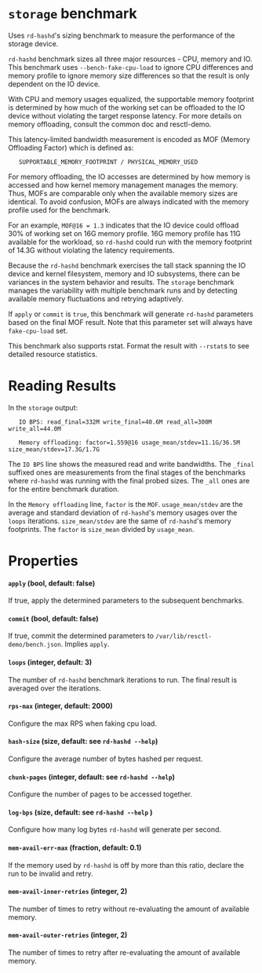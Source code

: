 `storage` benchmark
===================

Uses `rd-hashd`'s sizing benchmark to measure the performance of the storage
device.

`rd-hashd` benchmark sizes all three major resources - CPU, memory and IO.
This benchmark uses `--bench-fake-cpu-load` to ignore CPU differences and
memory profile to ignore memory size differences so that the result is only
dependent on the IO device.

With CPU and memory usages equalized, the supportable memory footprint is
determined by how much of the working set can be offloaded to the IO device
without violating the target response latency. For more details on memory
offloading, consult the common doc and resctl-demo.

This latency-limited bandwidth measurement is encoded as MOF (Memory
Offloading Factor) which is defined as:

```
   SUPPORTABLE_MEMORY_FOOTPRINT / PHYSICAL_MEMORY_USED
```

For memory offloading, the IO accesses are determined by how memory is
accessed and how kernel memory management manages the memory. Thus, MOFs are
comparable only when the available memory sizes are identical. To avoid
confusion, MOFs are always indicated with the memory profile used for the
benchmark.

For an example, `MOF@16 = 1.3` indicates that the IO device could offload
30% of working set on 16G memory profile. 16G memory profile has 11G
available for the workload, so `rd-hashd` could run with the memory
footprint of 14.3G without violating the latency requirements.

Because the `rd-hashd` benchmark exercises the tall stack spanning the IO
device and kernel filesystem, memory and IO subsystems, there can be
variances in the system behavior and results. The `storage` benchmark
manages the variability with multiple benchmark runs and by detecting
available memory fluctuations and retrying adaptively.

If `apply` or `commit` is `true`, this benchmark will generate `rd-hashd`
parameters based on the final MOF result. Note that this parameter set will
always have `fake-cpu-load` set.

This benchmark also supports rstat. Format the result with `--rstat`s to see
detailed resource statistics.


Reading Results
===============

In the `storage` output:

```
   IO BPS: read_final=332M write_final=40.6M read_all=300M write_all=44.0M

   Memory offloading: factor=1.559@16 usage_mean/stdev=11.1G/36.5M size_mean/stdev=17.3G/1.7G
```

The `IO BPS` line shows the measured read and write bandwidths. The `_final`
suffixed ones are measurements from the final stages of the benchmarks where
`rd-hashd` was running with the final probed sizes. The `_all` ones are for
the entire benchmark duration.

In the `Memory offloading` line, `factor` is the `MOF`. `usage_mean/stdev`
are the average and standard deviation of `rd-hashd`'s memory usages over
the `loops` iterations. `size_mean/stdev` are the same of `rd-hashd`'s
memory footprints. The `factor` is `size_mean` divided by `usage_mean`.


Properties
==========

#### `apply` (bool, default: false)

If true, apply the determined parameters to the subsequent benchmarks.

#### `commit` (bool, default: false)

If true, commit the determined parameters to
`/var/lib/resctl-demo/bench.json`. Implies `apply`.

#### `loops` (integer, default: 3)

The number of `rd-hashd` benchmark iterations to run. The final result is
averaged over the iterations.

#### `rps-max` (integer, default: 2000)

Configure the max RPS when faking cpu load.

#### `hash-size` (size, default: see `rd-hashd --help`)

Configure the average number of bytes hashed per request.

#### `chunk-pages` (integer, default: see `rd-hashd --help`)

Configure the number of pages to be accessed together.

#### `log-bps` (size, default: see `rd-hashd --help` )

Configure how many log bytes `rd-hashd` will generate per second.

#### `mem-avail-err-max` (fraction, default: 0.1)

If the memory used by `rd-hashd` is off by more than this ratio, declare the
run to be invalid and retry.

#### `mem-avail-inner-retries` (integer, 2)

The number of times to retry without re-evaluating the amount of available
memory.

#### `mem-avail-outer-retries` (integer, 2)

The number of times to retry after re-evaluating the amount of available
memory.
